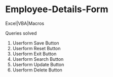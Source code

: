 # Employee-Details-Form
Excel|VBA|Macros

Queries solved
1) Userform Save Button
2) Userform Reset Button
3) Userform Exit Button
4) Userform Search Button
5) Userform Update Button
6) Userform Delete Button
